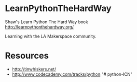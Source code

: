 LearnPythonTheHardWay
=====================

Shaw's Learn Python The Hard Way book http://learnpythonthehardway.org/

Learning with the LA Makerspace community.

Resources
=========

* http://tinwhiskers.net/
* http://www.codecademy.com/tracks/python
"# python-ICN" 
